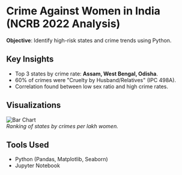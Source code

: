 
# Crime Against Women in India (NCRB 2022 Analysis)  
**Objective**: Identify high-risk states and crime trends using Python.  

## Key Insights  
- Top 3 states by crime rate: **Assam, West Bengal, Odisha**.  
- 60% of crimes were "Cruelty by Husband/Relatives" (IPC 498A).  
- Correlation found between low sex ratio and high crime rates.  

## Visualizations  
![Bar Chart](images/crime_rate_bar.png)  
*Ranking of states by crimes per lakh women.*  

## Tools Used  
- Python (Pandas, Matplotlib, Seaborn)  
- Jupyter Notebook  
